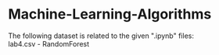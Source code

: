 # Machine-Learning-Algorithms
The following dataset is related to the given ".ipynb" files: <br/>
lab4.csv - RandomForest
